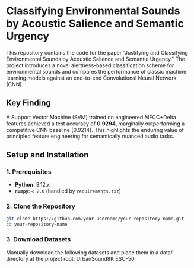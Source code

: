 # Classifying Environmental Sounds by Acoustic Salience and Semantic Urgency

This repository contains the code for the paper "Justifying and Classifying Environmental Sounds by Acoustic Salience and Semantic Urgency." The project introduces a novel alertness-based classification scheme for environmental sounds and compares the performance of classic machine learning models against an end-to-end Convolutional Neural Network (CNN).

## Key Finding

A Support Vector Machine (SVM) trained on engineered MFCC+Delta features achieved a test accuracy of **0.9294**, marginally outperforming a competitive CNN baseline (0.9214). This highlights the enduring value of principled feature engineering for semantically nuanced audio tasks.

## Setup and Installation

### 1. Prerequisites
- **Python**: 3.12.x
- **`numpy`**: `< 2.0` (handled by `requirements.txt`)

### 2. Clone the Repository
```bash
git clone https://github.com/your-username/your-repository-name.git
cd your-repository-name
```
### 3.  Download Datasets
Manually download the following datasets and place them in a data/ directory at the project root:
UrbanSound8K
ESC-50


